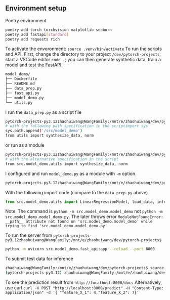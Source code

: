 




## Environment setup
Poetry environment
```Bash
poetry add torch torchvision matplotlib seaborn 
poetry add fastapi[standard]
poetry add requests rich
```
To activate the envoronment: `source .venv/bin/activate`
To run the scripts and API. First, change the directory to your project `/dev/pytorch-projects`; start a VSCode  editor `code .`; 
you can then generate synthetic data, train a model and test the FastAPI.


```Bash
model_demo/
├── Dockerfile
├── README.md
├── data_prep.py
├── fast_api.py
├── model_demo.py
└── utils.py
```

I run the `data_prep.py` as a script file
```Bash
pytorch-projects-py3.12zhaohuiwang@WangFamily:/mnt/e/zhaohuiwang/dev/pytorch-projects$ python  src/model_demo/data_prep.py
# with the following path specification in the scriptimport sys
sys.path.append('/src/model_demo')
from utils import synthesize_data, norm
```
or run as a module
```Bash
pytorch-projects-py3.12zhaohuiwang@WangFamily:/mnt/e/zhaohuiwang/dev/pytorch-projects$ python -m src.model_demo.data_prep
# with the alternative specification in the script
from src.model_demo.utils import synthesize_data, norm
```

I configured and run `model_demo.py` as a module with `-m` option. 
```Bash
pytorch-projects-py3.12zhaohuiwang@WangFamily:/mnt/e/zhaohuiwang/dev/pytorch-projects$ python -m src.model_demo.model_demo
```
With the following import code (compare to the `data_prep.py` above)
```python
from src.model_demo.utils import LinearRegressionModel, load_data, infer_evaluate_model
```
Note: The command is `python -m src.model_demo.model_demo` not `python -m src.model_demo.model_demo.py`. The later throws error `ModuleNotFoundError: __path__ attribute not found on 'src.model_demo.model_demo' while trying to find 'src.model_demo.model_demo.py'`

To run the server from `pytorch-projects-py3.12zhaohuiwang@WangFamily:/mnt/e/zhaohuiwang/dev/pytorch-projects$ `

```Bash
python -m uvicorn src.model_demo.fast_api:app --reload --port 8000
```

To submit test data for inference
```Bash
zhaohuiwang@WangFamily:/mnt/e/zhaohuiwang/dev/pytorch-projects$ source .venv/bin/activate
(pytorch-projects-py3.12) zhaohuiwang@WangFamily:/mnt/e/zhaohuiwang/dev/pytorch-projects$ python src/model_demo/submit_for_inference.py
```

To see the prediction result from `http://localhost:8000/docs`
Alternatively, use curl
`curl -X POST "http://localhost:8000/predict" -H "Content-Type: application/json" -d '{ "feature_X_1": 4,"feature_X_2": 7}'`